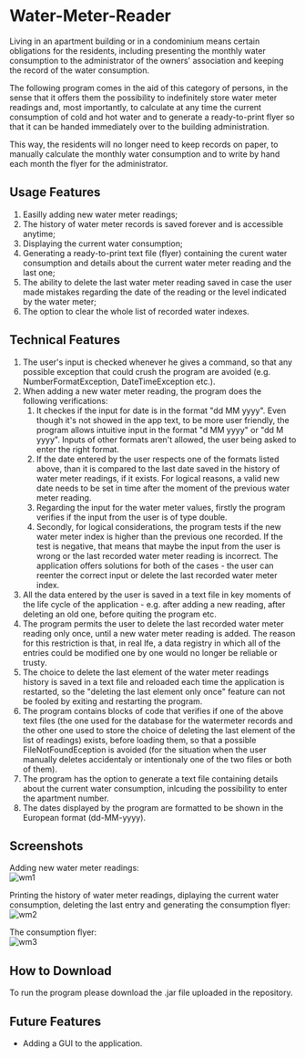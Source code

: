 # Water-Meter-Reader
Living in an apartment building or in a condominium means certain obligations for the residents, including presenting the monthly water consumption to the administrator of the owners' association and keeping the record of the water consumption.

The following program comes in the aid of this category of persons, in the sense that it offers them the possibility to indefinitely store water meter readings and, most importantly, to calculate at any time the current consumption of cold and hot water and to generate a ready-to-print flyer so that it can be handed immediately over to the building administration.

This way, the residents will no longer need to keep records on paper, to manually calculate the monthly water consumption and to write by hand each month the flyer for the administrator.

## Usage Features
1. Easilly adding new water meter readings;
2. The history of water meter records is saved forever and is accessible anytime;
3. Displaying the current water consumption;
4. Generating a ready-to-print text file (flyer) containing the curent water consumption and details about the current water meter reading and the last one;
5. The ability to delete the last water meter reading saved in case the user made mistakes regarding the date of the reading or the level indicated by the water meter;
6. The option to clear the whole list of recorded water indexes.

## Technical Features
1. The user's input is checked whenever he gives a command, so that any possible exception that could crush the program are avoided (e.g. NumberFormatException, DateTimeException etc.).
2. When adding a new water meter reading, the program does the following verifications:
    1) It checkes if the input for date is in the format "dd MM yyyy". Even though it's not showed in the app text, to be more user friendly, the program allows intuitive input in the format "d MM yyyy" or "dd M yyyy". Inputs of other formats aren't allowed, the user being asked to enter the right format.
    2) If the date entered by the user respects one of the formats listed above, than it is compared to the last date saved in the history of water meter readings, if it exists. For logical reasons, a valid new date needs to be set in time after the moment of the previous water meter reading.
    3) Regarding the input for the water meter values, firstly the program verifies if the input from the user is of type double.
    4) Secondly, for logical considerations, the program tests if the new water meter index is higher than the previous one recorded. If the test is negative, that means that maybe the input from the user is wrong or the last recorded water meter reading is incorrect. The application offers solutions for both of the cases - the user can reenter the correct input or delete the last recorded water meter index.
3. All the data entered by the user is saved in a text file in key moments of the life cycle of the application - e.g. after adding a new reading, after deleting an old one, before quiting the program etc.
4. The program permits the user to delete the last recorded water meter reading only once, until a new water meter reading is added. The reason for this restriction is that, in real lfe, a data registry in which all of the entries could be modified one by one would no longer be reliable or trusty.
5. The choice to delete the last element of the water meter readings history is saved in a text file and reloaded each time the application is restarted, so the "deleting the last element only once" feature can not be fooled by exiting and restarting the program.
6. The program contains blocks of code that verifies if one of the above text files (the one used for the database for the watermeter records and the other one used to store the choice of deleting the last element of the list of readings) exists, before loading them, so that a possible FileNotFoundEception is avoided (for the situation when the user   manually deletes accidentaly or intentionaly one of the two files or both of them).
7. The program has the option to generate a text file containing details about the current water consumption, inlcuding the possibility to enter the apartment number.
8. The dates displayed by the program are formatted to be shown in the European format (dd-MM-yyyy).

## Screenshots
Adding new water meter readings:\
![wm1](https://user-images.githubusercontent.com/90447306/135104862-81f0d966-1433-4ec1-b6fc-65d9b437446d.jpg)

Printing the history of water meter readings, diplaying the current water consumption, deleting the last entry and generating the consumption flyer:\
![wm2](https://user-images.githubusercontent.com/90447306/135104865-23462b3e-0d16-4317-95d1-26ad232c3e22.jpg)

The consumption flyer:\
![wm3](https://user-images.githubusercontent.com/90447306/135104869-29e92f2a-ab30-4f82-bfa1-75d95b785b7f.jpg)

## How to Download
To run the program please download the .jar file uploaded in the repository.

## Future Features
- Adding a GUI to the application.


